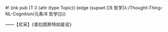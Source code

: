
#! (ink pub (T i) (attr (type Topic)) (edge (supset [[8 哲学|λ:/Thought-Thing-NL-Cognition/元素/8 哲学]])))

——【尼采】《查拉图斯特如是说》